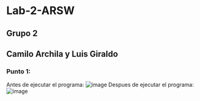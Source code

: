 # Lab-2-ARSW
## Grupo 2
## Camilo Archila y Luis Giraldo

### Punto 1:
Antes de ejecutar el programa:
![image](https://user-images.githubusercontent.com/72176664/185149460-524f1f2f-df09-49c6-b9f6-0e50e2e2823e.png)
Despues de ejecutar el programa: 
![image](https://user-images.githubusercontent.com/72176664/185149770-a33919e2-ecf9-43c4-851e-e534d174ca0a.png)

